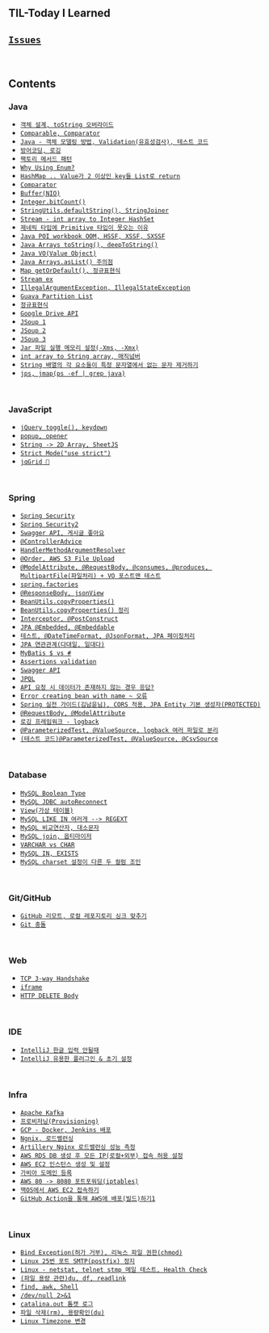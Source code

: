 ## TIL-Today I Learned
## [`Issues`](https://github.com/JuHyun419/TIL-TodayILearned/issues)

<br>

## Contents

### Java
  - [`객체 설계, toString 오버라이드`](https://github.com/JuHyun419/TIL-TodayILearned/issues/11)
  - [`Comparable, Comparator`](https://github.com/JuHyun419/TIL-TodayILearned/issues/13)
  - [`Java - 객체 모델링 방법, Validation(유효성검사), 테스트 코드`](https://github.com/JuHyun419/TIL-TodayILearned/issues/17)
  - [`방어코딩, 로깅`](https://github.com/JuHyun419/TIL-TodayILearned/issues/24)
  - [`팩토리 메서드 패턴`](https://github.com/JuHyun419/TIL-TodayILearned/issues/25)
  - [`Why Using Enum?`](https://github.com/JuHyun419/TIL-TodayILearned/issues/27)
  - [`HashMap .. Value가 2 이상인 key들 List로 return`](https://github.com/JuHyun419/TIL-TodayILearned/issues/31)
  - [`Comparator`](https://github.com/JuHyun419/TIL-TodayILearned/issues/38)
  - [`Buffer(NIO)`](https://github.com/JuHyun419/TIL-TodayILearned/issues/46)
  - [`Integer.bitCount()`](https://github.com/JuHyun419/TIL-TodayILearned/issues/47)
  - [`StringUtils.defaultString(), StringJoiner`](https://github.com/JuHyun419/TIL-TodayILearned/issues/49)
  - [`Stream - int array to Integer HashSet`](https://github.com/JuHyun419/TIL-TodayILearned/issues/50)
  - [`제네릭 타입에 Primitive 타입이 못오는 이유`](https://github.com/JuHyun419/TIL-TodayILearned/issues/57)
  - [`Java POI workbook OOM, HSSF, XSSF, SXSSF`](https://github.com/JuHyun419/TIL-TodayILearned/issues/64)
  - [`Java Arrays toString(), deepToString()`](https://github.com/JuHyun419/TIL-TodayILearned/issues/65)
  - [`Java VO(Value Object)`](https://github.com/JuHyun419/TIL-TodayILearned/issues/69)
  - [`Java Arrays.asList() 주의점`](https://github.com/JuHyun419/TIL-TodayILearned/issues/70)
  - [`Map getOrDefault(), 정규표현식`](https://github.com/JuHyun419/TIL-TodayILearned/issues/72)
  - [`Stream ex`](https://github.com/JuHyun419/TIL-TodayILearned/issues/75)
  - [`IllegalArgumentException, IllegalStateException`](https://github.com/JuHyun419/TIL-TodayILearned/issues/76)
  - [`Guava Partition List`](https://github.com/JuHyun419/TIL-TodayILearned/issues/77)
  - [`정규표현식`](https://github.com/JuHyun419/TIL-TodayILearned/issues/79)
  - [`Google Drive API`](https://github.com/JuHyun419/TIL-TodayILearned/issues/81)
  - [`JSoup 1`](https://github.com/JuHyun419/TIL-TodayILearned/issues/83)
  - [`JSoup 2`](https://github.com/JuHyun419/TIL-TodayILearned/issues/84)
  - [`JSoup 3`](https://github.com/JuHyun419/TIL-TodayILearned/issues/86)
  - [`Jar 파일 실행 메모리 설정(-Xms, -Xmx)`](https://github.com/JuHyun419/TIL-TodayILearned/issues/85)
  - [`int array to String array, 매직넘버`](https://github.com/JuHyun419/TIL-TodayILearned/issues/87)
  - [`String 배열의 각 요소들이 특정 문자열에서 없는 문자 제거하기`](https://github.com/JuHyun419/TIL-TodayILearned/issues/99)
  - [`jps, jmap(ps -ef | grep java)`](https://github.com/JuHyun419/TIL-TodayILearned/issues/121)

<br>

### JavaScript
  - [`jQuery toggle(), keydown`](https://github.com/JuHyun419/TIL-TodayILearned/issues/24)
  - [`popup, opener`](https://github.com/JuHyun419/TIL-TodayILearned/issues/41)
  - [`String -> 2D Array, SheetJS`](https://github.com/JuHyun419/TIL-TodayILearned/issues/71)
  - [`Strict Mode("use strict")`](https://github.com/JuHyun419/TIL-TodayILearned/issues/79)
  - [`jqGrid 🤬`](https://github.com/JuHyun419/TIL-TodayILearned/issues/115)

<br>

### Spring
  - [`Spring Security`](https://github.com/JuHyun419/TIL-TodayILearned/issues/12)
  - [`Spring Security2`](https://github.com/JuHyun419/TIL-TodayILearned/issues/13)
  - [`Swagger API, 게시글 좋아요`](https://github.com/JuHyun419/TIL-TodayILearned/issues/20)
  - [`@ControllerAdvice`](https://github.com/JuHyun419/TIL-TodayILearned/issues/21)
  - [`HandlerMethodArgumentResolver`](https://github.com/JuHyun419/TIL-TodayILearned/issues/26)
  - [`@Order, AWS S3 File Upload`](https://github.com/JuHyun419/TIL-TodayILearned/issues/27)
  - [`@ModelAttribute, @RequestBody, @consumes, @produces, MultipartFile(파일처리) + VO 포스트맨 테스트`](https://github.com/JuHyun419/TIL-TodayILearned/issues/28)
  - [`spring.factories`](https://github.com/JuHyun419/TIL-TodayILearned/issues/34)
  - [`@ResponseBody, jsonView`](https://github.com/JuHyun419/TIL-TodayILearned/issues/42)
  - [`BeanUtils.copyProperties()`](https://github.com/JuHyun419/TIL-TodayILearned/issues/44)
  - [`BeanUtils.copyProperties() 정리`](https://github.com/JuHyun419/TIL-TodayILearned/issues/45)
  - [`Interceptor, @PostConstruct`](https://github.com/JuHyun419/TIL-TodayILearned/issues/58)
  - [`JPA @Embedded, @Embeddable`](https://github.com/JuHyun419/TIL-TodayILearned/issues/67)
  - [`테스트, @DateTimeFormat, @JsonFormat, JPA 페이징처리`](https://github.com/JuHyun419/TIL-TodayILearned/issues/73)
  - [`JPA 연관관계(다대일, 일대다)`](https://github.com/JuHyun419/TIL-TodayILearned/issues/86)
  - [`MyBatis $ vs #`](https://github.com/JuHyun419/TIL-TodayILearned/issues/95)
  - [`Assertions validation`](https://github.com/JuHyun419/TIL-TodayILearned/issues/103)
  - [`Swagger API`](https://github.com/JuHyun419/TIL-TodayILearned/issues/104)
  - [`JPQL`](https://github.com/JuHyun419/TIL-TodayILearned/issues/107)
  - [`API 요청 시 데이터가 존재하지 않는 경우 응답?`](https://github.com/JuHyun419/TIL-TodayILearned/issues/108)
  - [`Error creating bean with name ~ 오류`](https://github.com/JuHyun419/TIL-TodayILearned/issues/109)
  - [`Spring 실전 가이드(김남윤님), CORS 적용, JPA Entity 기본 생성자(PROTECTED)`](https://github.com/JuHyun419/TIL-TodayILearned/issues/113)
  - [`@RequestBody, @ModelAttribute`](https://github.com/JuHyun419/TIL-TodayILearned/issues/114)
  - [`로깅 프레임워크 - logback`](https://github.com/JuHyun419/TIL-TodayILearned/issues/118)
  - [`@ParameterizedTest, @ValueSource, logback 여러 파일로 분리`](https://github.com/JuHyun419/TIL-TodayILearned/issues/122)
  - [`(테스트 코드)@ParameterizedTest, @ValueSource, @CsvSource`](https://github.com/JuHyun419/TIL-TodayILearned/issues/123)

<br>

### Database
  - [`MySQL Boolean Type`](https://github.com/JuHyun419/TIL-TodayILearned/issues/20)
  - [`MySQL JDBC autoReconnect`](https://github.com/JuHyun419/TIL-TodayILearned/issues/29)
  - [`View(가상 테이블)`](https://github.com/JuHyun419/TIL-TodayILearned/issues/30)
  - [`MySQL LIKE IN 여러개 --> REGEXT`](https://github.com/JuHyun419/TIL-TodayILearned/issues/32)
  - [`MySQL 비교연산자, 대소문자`](https://github.com/JuHyun419/TIL-TodayILearned/issues/61)
  - [`MySQL join, 옵티마이저`](https://github.com/JuHyun419/TIL-TodayILearned/issues/66)
  - [`VARCHAR vs CHAR`](https://github.com/JuHyun419/TIL-TodayILearned/issues/82)
  - [`MySQL IN, EXISTS`](https://github.com/JuHyun419/TIL-TodayILearned/issues/90)
  - [`MySQL charset 설정이 다른 두 컬럼 조인`](https://github.com/JuHyun419/TIL-TodayILearned/issues/96)

<br>

### Git/GitHub
  - [`GitHub 리모트, 로컬 레포지토리 싱크 맞추기`](https://github.com/JuHyun419/TIL-TodayILearned/issues/29)
  - [`Git 충돌`](https://github.com/JuHyun419/TIL-TodayILearned/issues/102)

<br>

### Web
  - [`TCP 3-way Handshake`](https://github.com/JuHyun419/TIL-TodayILearned/issues/10)
  - [`iframe`](https://github.com/JuHyun419/TIL-TodayILearned/issues/44)
  - [`HTTP DELETE Body`](https://github.com/JuHyun419/TIL-TodayILearned/issues/106)
<br>

### IDE
  - [`IntelliJ 한글 입력 안될때`](https://github.com/JuHyun419/TIL-TodayILearned/issues/110)
  - [`IntelliJ 유용한 플러그인 & 초기 설정`](https://github.com/JuHyun419/TIL-TodayILearned/issues/117)

<br>

### Infra
  - [`Apache Kafka`](https://github.com/JuHyun419/TIL-TodayILearned/issues/33)
  - [`프로비저닝(Provisioning)`](https://github.com/JuHyun419/TIL-TodayILearned/issues/40)
  - [`GCP - Docker, Jenkins 배포`](https://github.com/JuHyun419/TIL-TodayILearned/issues/51)
  - [`Ngnix, 로드밸런싱`](https://github.com/JuHyun419/TIL-TodayILearned/issues/52)
  - [`Artillery Nginx 로드밸런싱 성능 측정`](https://github.com/JuHyun419/TIL-TodayILearned/issues/53)
  - [`AWS RDS DB 생성 후 모든 IP(로컬+외부) 접속 허용 설정`](https://github.com/JuHyun419/TIL-TodayILearned/issues/93)
  - [`AWS EC2 인스턴스 생성 및 설정`](https://github.com/JuHyun419/TIL-TodayILearned/issues/102)
  - [`가비아 도메인 등록`](https://github.com/JuHyun419/TIL-TodayILearned/issues/111)
  - [`AWS 80 -> 8080 포트포워딩(iptables)`](https://github.com/JuHyun419/TIL-TodayILearned/issues/112)
  - [`맥OS에서 AWS EC2 접속하기`](https://github.com/JuHyun419/TIL-TodayILearned/issues/124)
  - [`GitHub Action을 통해 AWS에 배포(빌드)하기1`](https://github.com/JuHyun419/TIL-TodayILearned/issues/125)

<br>

### Linux
  - [`Bind Exception(허가 거부), 리눅스 파일 권한(chmod)`](https://github.com/JuHyun419/TIL-TodayILearned/issues/14)
  - [`Linux 25번 포트 SMTP(postfix) 정지`](https://github.com/JuHyun419/TIL-TodayILearned/issues/15)
  - [`Linux - netstat, telnet stmp 메일 테스트, Health Check`](https://github.com/JuHyun419/TIL-TodayILearned/issues/16)
  - [`(파일 용량 관련)du, df, readlink`](https://github.com/JuHyun419/TIL-TodayILearned/issues/26)
  - [`find, awk, Shell`](https://github.com/JuHyun419/TIL-TodayILearned/issues/35)
  - [`/dev/null 2>&1`](https://github.com/JuHyun419/TIL-TodayILearned/issues/51)
  - [`catalina.out 톰캣 로그`](https://github.com/JuHyun419/TIL-TodayILearned/issues/56)
  - [`파일 삭제(rm), 용량확인(du)`](https://github.com/JuHyun419/TIL-TodayILearned/issues/68)
  - [`Linux Timezone 변경`](https://github.com/JuHyun419/TIL-TodayILearned/issues/73)

<br>
